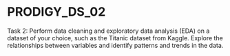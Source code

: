 # PRODIGY_DS_02
Task 2: Perform data cleaning and exploratory data analysis (EDA) on a dataset of your choice, such as the Titanic dataset from Kaggle. Explore the relationships between variables and identify patterns and trends in the data.
